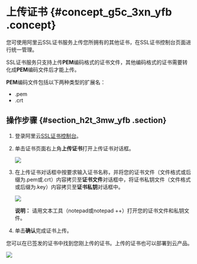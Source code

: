 # 上传证书 {#concept_g5c_3xn_yfb .concept}

您可使用阿里云SSL证书服务上传您所拥有的其他证书，在SSL证书控制台页面进行统一管理。

SSL证书服务只支持上传**PEM**编码格式的证书文件，其他编码格式的证书需要转化成**PEM**编码文件后才能上传。

**PEM**编码文件包括以下两种类型的扩展名：

-   .pem
-   .crt

## 操作步骤 {#section_h2t_3mw_yfb .section}

1.  登录阿里云[SSL证书控制台](https://yundunnext.console.aliyun.com/?p=casnext#/overview/cn-hangzhou)。
2.  单击证书页面右上角**上传证书**打开上传证书对话框。

    ![](http://static-aliyun-doc.oss-cn-hangzhou.aliyuncs.com/assets/img/65313/154383446433458_zh-CN.png)

3.  在上传证书对话框中按要求输入证书名称，并将您的证书文件（文件格式或后缀为.pem或.crt）内容拷贝至**证书文件**对话框中，将证书私钥文件（文件格式或后缀为.key）内容拷贝至**证书私钥**对话框中。

    ![](http://static-aliyun-doc.oss-cn-hangzhou.aliyuncs.com/assets/img/65313/154383446433466_zh-CN.png)

    **说明：** 请用文本工具（notepad或notepad ++）打开您的证书文件和私钥文件。

4.  单击**确认**完成证书上传。

您可以在已签发的证书中找到您刚上传的证书。上传的证书也可以部署到云产品。

![](http://static-aliyun-doc.oss-cn-hangzhou.aliyuncs.com/assets/img/65313/154383446433468_zh-CN.png)

